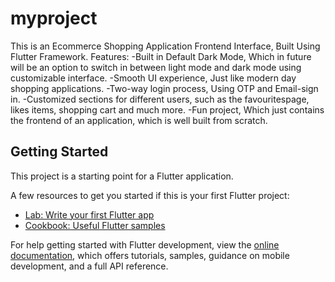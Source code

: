 # myproject

This is an Ecommerce Shopping Application Frontend Interface, Built Using Flutter Framework.
Features:
-Built in Default Dark Mode, Which in future will be an option to switch in between light mode and dark mode using customizable interface.
-Smooth UI experience, Just like modern day shopping applications.
-Two-way login process, Using OTP and Email-sign in.
-Customized sections for different users, such as the favouritespage, likes items, shopping cart and much more.
-Fun project, Which just contains the frontend of an application, which is well built from scratch.

## Getting Started

This project is a starting point for a Flutter application.

A few resources to get you started if this is your first Flutter project:

- [Lab: Write your first Flutter app](https://docs.flutter.dev/get-started/codelab)
- [Cookbook: Useful Flutter samples](https://docs.flutter.dev/cookbook)

For help getting started with Flutter development, view the
[online documentation](https://docs.flutter.dev/), which offers tutorials,
samples, guidance on mobile development, and a full API reference.
